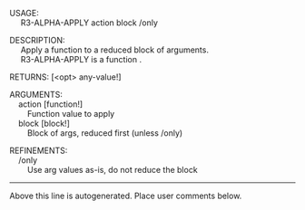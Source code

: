 USAGE:  
&nbsp;&nbsp;&nbsp;&nbsp;&nbsp;R3-ALPHA-APPLY&nbsp;action&nbsp;block&nbsp;/only  
  
DESCRIPTION:  
&nbsp;&nbsp;&nbsp;&nbsp;&nbsp;Apply&nbsp;a&nbsp;function&nbsp;to&nbsp;a&nbsp;reduced&nbsp;block&nbsp;of&nbsp;arguments.  
&nbsp;&nbsp;&nbsp;&nbsp;&nbsp;R3-ALPHA-APPLY&nbsp;is&nbsp;a&nbsp;function&nbsp;.  
  
RETURNS:&nbsp;[&lt;opt&gt;&nbsp;any-value!]  
  
ARGUMENTS:  
&nbsp;&nbsp;&nbsp;&nbsp;action&nbsp;[function!]  
&nbsp;&nbsp;&nbsp;&nbsp;&nbsp;&nbsp;&nbsp;&nbsp;Function&nbsp;value&nbsp;to&nbsp;apply  
&nbsp;&nbsp;&nbsp;&nbsp;block&nbsp;[block!]  
&nbsp;&nbsp;&nbsp;&nbsp;&nbsp;&nbsp;&nbsp;&nbsp;Block&nbsp;of&nbsp;args,&nbsp;reduced&nbsp;first&nbsp;(unless&nbsp;/only)  
  
REFINEMENTS:  
&nbsp;&nbsp;&nbsp;&nbsp;/only  
&nbsp;&nbsp;&nbsp;&nbsp;&nbsp;&nbsp;&nbsp;&nbsp;Use&nbsp;arg&nbsp;values&nbsp;as-is,&nbsp;do&nbsp;not&nbsp;reduce&nbsp;the&nbsp;block  
___
Above this line is autogenerated. Place user comments below.